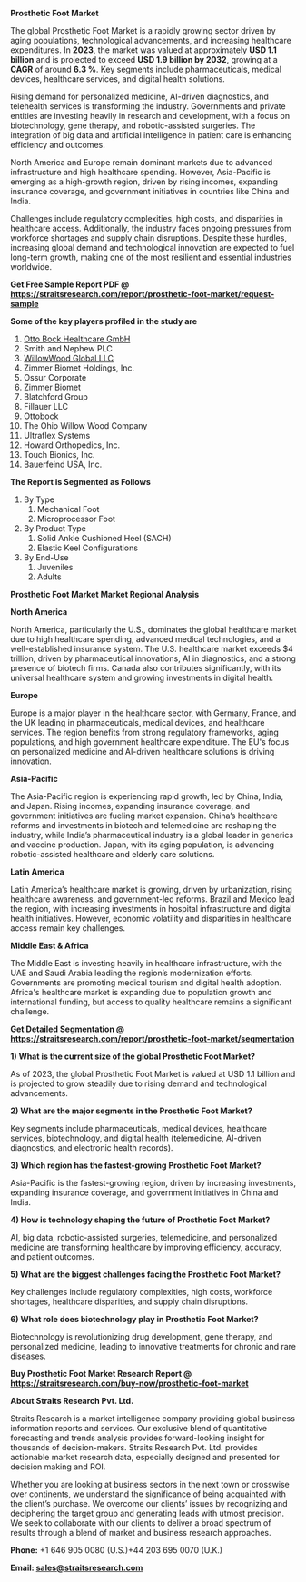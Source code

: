 <p><strong>Prosthetic Foot Market</strong></p>
<p>The global Prosthetic Foot Market is a rapidly growing sector driven by aging populations, technological advancements, and increasing healthcare expenditures. In <strong>2023</strong>, the market was valued at approximately <strong>USD 1.1 billion</strong> and is projected to exceed <strong>USD 1.9 billion</strong><strong> by 2032</strong>, growing at a <strong>CAGR</strong> of around <strong>6.3 %</strong>. Key segments include pharmaceuticals, medical devices, healthcare services, and digital health solutions.</p>
<p>Rising demand for personalized medicine, AI-driven diagnostics, and telehealth services is transforming the industry. Governments and private entities are investing heavily in research and development, with a focus on biotechnology, gene therapy, and robotic-assisted surgeries. The integration of big data and artificial intelligence in patient care is enhancing efficiency and outcomes.</p>
<p>North America and Europe remain dominant markets due to advanced infrastructure and high healthcare spending. However, Asia-Pacific is emerging as a high-growth region, driven by rising incomes, expanding insurance coverage, and government initiatives in countries like China and India.</p>
<p>Challenges include regulatory complexities, high costs, and disparities in healthcare access. Additionally, the industry faces ongoing pressures from workforce shortages and supply chain disruptions. Despite these hurdles, increasing global demand and technological innovation are expected to fuel long-term growth, making one of the most resilient and essential industries worldwide.</p>
<p><strong>Get Free Sample Report PDF @ <a href=https://straitsresearch.com/report/prosthetic-foot-market/request-sample>https://straitsresearch.com/report/prosthetic-foot-market/request-sample</a></strong></p>
<div><strong>Some of the key players profiled in the study are</strong></div>
<p><ol>
<li><a href=""https://www.ottobock.com/en-us/home"" target=""_blank"">Otto Bock Healthcare GmbH</a></li>
<li>Smith and Nephew PLC</li>
<li><a href=""https://willowwood.com/"" target=""_blank"">WillowWood Global LLC</a></li>
<li>Zimmer Biomet Holdings, Inc.</li>
<li>Ossur Corporate</li>
<li>Zimmer Biomet</li>
<li>Blatchford Group</li>
<li>Fillauer LLC</li>
<li>Ottobock</li>
<li>The Ohio Willow Wood Company</li>
<li>Ultraflex Systems</li>
<li>Howard Orthopedics, Inc.</li>
<li>Touch Bionics, Inc.</li>
<li>Bauerfeind USA, Inc.</li>
</ol></p>
<p><strong>The Report is Segmented as Follows</strong></p>
<p><ol>
<li>By Type
<ol>
<li>Mechanical Foot</li>
<li>Microprocessor Foot</li>
</ol>
</li>
<li>By Product Type
<ol>
<li>Solid Ankle Cushioned Heel (SACH)</li>
<li>Elastic Keel Configurations</li>
</ol>
</li>
<li>By End-Use
<ol>
<li>Juveniles</li>
<li>Adults</li>
</ol>
</li>
</ol></p>
<p><strong>Prosthetic Foot Market Market Regional Analysis</strong></p>
<p><strong>North America</strong></p>
<p>North America, particularly the U.S., dominates the global healthcare market due to high healthcare spending, advanced medical technologies, and a well-established insurance system. The U.S. healthcare market exceeds $4 trillion, driven by pharmaceutical innovations, AI in diagnostics, and a strong presence of biotech firms. Canada also contributes significantly, with its universal healthcare system and growing investments in digital health.</p>
<p><strong>Europe</strong></p>
<p>Europe is a major player in the healthcare sector, with Germany, France, and the UK leading in pharmaceuticals, medical devices, and healthcare services. The region benefits from strong regulatory frameworks, aging populations, and high government healthcare expenditure. The EU's focus on personalized medicine and AI-driven healthcare solutions is driving innovation.</p>
<p><strong>Asia-Pacific</strong></p>
<p>The Asia-Pacific region is experiencing rapid growth, led by China, India, and Japan. Rising incomes, expanding insurance coverage, and government initiatives are fueling market expansion. China&rsquo;s healthcare reforms and investments in biotech and telemedicine are reshaping the industry, while India&rsquo;s pharmaceutical industry is a global leader in generics and vaccine production. Japan, with its aging population, is advancing robotic-assisted healthcare and elderly care solutions.</p>
<p><strong>Latin America</strong></p>
<p>Latin America&rsquo;s healthcare market is growing, driven by urbanization, rising healthcare awareness, and government-led reforms. Brazil and Mexico lead the region, with increasing investments in hospital infrastructure and digital health initiatives. However, economic volatility and disparities in healthcare access remain key challenges.</p>
<p><strong>Middle East &amp; Africa</strong></p>
<p>The Middle East is investing heavily in healthcare infrastructure, with the UAE and Saudi Arabia leading the region&rsquo;s modernization efforts. Governments are promoting medical tourism and digital health adoption. Africa's healthcare market is expanding due to population growth and international funding, but access to quality healthcare remains a significant challenge.</p>
<p><strong>Get Detailed Segmentation @ <a href=https://straitsresearch.com/report/prosthetic-foot-market/segmentation>https://straitsresearch.com/report/prosthetic-foot-market/segmentation</a></strong></p>
<p><strong>1) What is the current size of the global Prosthetic Foot Market?</strong></p>
<p>As of 2023, the global Prosthetic Foot Market is valued at USD 1.1 billion and is projected to grow steadily due to rising demand and technological advancements.</p>
<p><strong>2) What are the major segments in the Prosthetic Foot Market?</strong></p>
<p>Key segments include pharmaceuticals, medical devices, healthcare services, biotechnology, and digital health (telemedicine, AI-driven diagnostics, and electronic health records).</p>
<p><strong>3) Which region has the fastest-growing Prosthetic Foot Market?</strong></p>
<p>Asia-Pacific is the fastest-growing region, driven by increasing investments, expanding insurance coverage, and government initiatives in China and India.</p>
<p><strong>4) How is technology shaping the future of Prosthetic Foot Market?</strong></p>
<p>AI, big data, robotic-assisted surgeries, telemedicine, and personalized medicine are transforming healthcare by improving efficiency, accuracy, and patient outcomes.</p>
<p><strong>5) What are the biggest challenges facing the Prosthetic Foot Market?</strong></p>
<p>Key challenges include regulatory complexities, high costs, workforce shortages, healthcare disparities, and supply chain disruptions.</p>
<p><strong>6) What role does biotechnology play in Prosthetic Foot Market?</strong></p>
<p>Biotechnology is revolutionizing drug development, gene therapy, and personalized medicine, leading to innovative treatments for chronic and rare diseases.</p>
<p><strong>Buy Prosthetic Foot Market Research Report @ <a href=https://straitsresearch.com/buy-now/prosthetic-foot-market>https://straitsresearch.com/buy-now/prosthetic-foot-market</a></strong></p>
<p><strong>About Straits Research Pvt. Ltd.</strong></p>
<p>Straits Research is a market intelligence company providing global business information reports and services. Our exclusive blend of quantitative forecasting and trends analysis provides forward-looking insight for thousands of decision-makers. Straits Research Pvt. Ltd. provides actionable market research data, especially designed and presented for decision making and ROI.</p>
<p>Whether you are looking at business sectors in the next town or crosswise over continents, we understand the significance of being acquainted with the client&rsquo;s purchase. We overcome our clients&rsquo; issues by recognizing and deciphering the target group and generating leads with utmost precision. We seek to collaborate with our clients to deliver a broad spectrum of results through a blend of market and business research approaches.</p>
<p><strong><strong>Phone:</strong></strong> +1 646 905 0080 (U.S.)+44 203 695 0070 (U.K.)</p>
<p><strong><strong>Email: </strong></strong><a href=mailto:sales@straitsresearch.com><strong><u><strong>sales@straitsresearch.com</strong></u></strong></a></p>
